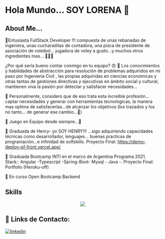 
  # Hola Mundo... SOY LORENA 🙌


  ## About Me...

 📌Entusiasta  FullStack Developer !!! compuesta de unas rebanadas de ingeniera, unas cucharaditas 
    de contadora, una pizca de presidente de asociación de voleibol...  jugadora de voley a gusto...y muchos 
    otros ingredientes mas... 🙋‍♀️😉  
    
¿Por qué sería bueno contar conmigo en tu equipo? 😍
📌 Los conocimientos y habilidades de abstracción para resolución de problemas adquiridos  en mi paso 
    por Ingeniería Civil , las propias adquiridas en ciencias económicas y otras tantas de gestiones directivas 
    y ejecutivas en ámbito social y cultural,  mantienen viva la pasión por detectar y satisfacer necesidades...

📌 Personalmente, considero que de eso trata esta increíble profesión... captar necesidades y generar con 
    herramientas tecnológicas, la manera mas optima de satisfacerlas...de alcanzar los objetivos (los trazados y los no tanto... de generar ese cambio...🤭)

📌 Juego en Equipo desde siempre...🙌


📌 Graduada de Henry- yo SOY HENRY!!! ...sigo adquiriendo capacidades 
   técnicas como desarrollador, lenguajes... buenas practicas de programación...e infinidad 
   de softskills. Proyecto Final: https://demo-deploy-pf-front.vercel.app/

📌 Graduada Bootcamp INTI en el marco de Argentina Programa 2021. 
    Stack:: Angular -Typescript -Spring-Boot- Mysql - Java -.
    Proyecto Final: Portfolio (Heroku-off)

📌 En curso Open Bootcamp Backend
    
   
 ## Skills
 
 <p align="center" p=10>
  <a href="https://skillicons.dev">
    <img src="https://skillicons.dev/icons?i=js,ts,java,html,css,react,redux,express,angular,mongodb,postgres,nodejs,mysql,spring,docker,git,github, firebase,supabase,vite,figma&perline=10" />
  </a>
</p>
 

## 🔗 Links de Contacto:
[![linkedin](https://img.shields.io/badge/linkedin-0A66C2?style=for-the-badge&logo=linkedin&logoColor=white)](https://www.linkedin.com/in/lorena-de-armas/)

  


